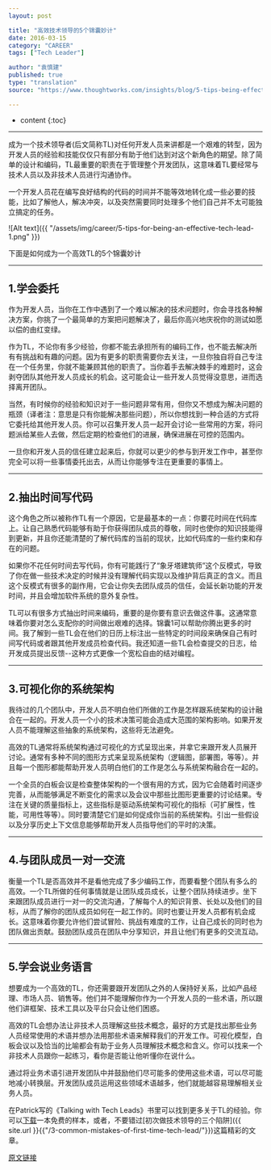 ```yaml
---
layout: post

title: "高效技术领导的5个锦囊妙计"
date: 2016-03-15
category: "CAREER"
tags: ["Tech Leader"]

author: "袁慎建"
published: true
type: "translation"
source: "https://www.thoughtworks.com/insights/blog/5-tips-being-effective-tech-lead"

---
```




* content
{:toc}

---

成为一个技术领导者(后文简称TL)对任何开发人员来讲都是一个艰难的转型，因为开发人员的经验和技能仅仅只有部分有助于他们达到对这个新角色的期望。除了简单的设计和编码，TL最重要的职责在于管理整个开发团队，这意味着TL要经常与技术人员以及非技术人员进行沟通协作。

一个开发人员花在编写良好结构的代码的时间并不能等效地转化成一些必要的技能，比如了解他人，解决冲突，以及突然需要同时处理多个他们自己并不太可能独立搞定的任务。

![Alt text]({{ "/assets/img/career/5-tips-for-being-an-effective-tech-lead-1.png" }})

下面是如何成为一个高效TL的5个锦囊妙计

---

## 1.学会委托

作为开发人员，当你在工作中遇到了一个难以解决的技术问题时，你会寻找各种解决方案，你挑了一个最简单的方案把问题解决了，最后你高兴地庆祝你的测试如愿以偿的由红变绿。

作为TL，不论你有多少经验，你都不能去承担所有的编码工作，也不能去解决所有有挑战和有趣的问题。因为有更多的职责需要你去关注，一旦你独自将自己专注在一个任务里，你就不能兼顾其他的职责了。当你着手去解决棘手的难题时，这会剥夺团队其他开发人员成长的机会。这可能会让一些开发人员觉得没意思，进而选择离开团队。

当然，有时候你的经验和知识对于一些问题非常有用，但你又不想成为解决问题的瓶颈（译者注：意思是只有你能解决那些问题），所以你想找到一种合适的方式将它委托给其他开发人员。你可以召集开发人员一起开会讨论一些常用的方案，将问题派给某些人去做，然后定期的检查他们的进展，确保进展在可控的范围内。

一旦你和开发人员的信任建立起来后，你就可以更少的参与到开发工作中，甚至你完全可以将一些事情委托出去，从而让你能够专注在更重要的事情上。



---

## 2.抽出时间写代码

这个角色之所以被称作TL有一个原因，它是最基本的一点：你要花时间在代码库上。让自己熟悉代码能够有助于你获得团队成员的尊敬，同时也使你的知识技能得到更新，并且你还能清楚的了解代码库的当前的现状，比如代码库的一些约束和存在的问题。

如果你不花任何时间去写代码，你有可能践行了“象牙塔建筑师”这个反模式，导致了你在做一些技术决定的时候并没有理解代码实现以及维护背后真正的含义。而且这个反模式有很多的副作用，它会让你失去团队成员的信任，会延长新功能的开发时间，并且会增加软件系统的意外复杂性。

TL可以有很多方式抽出时间来编码，重要的是你要有意识去做这件事。这通常意味着你要对怎么支配你的时间做出艰难的选择。锦囊1可以帮助你腾出更多的时间。我了解到一些TL会在他们的日历上标注出一些特定的时间段来确保自己有时间写代码或者跟其他开发成员检查代码。我还知道一些TL会检查提交的日志，给开发成员提出反馈--这种方式更像一个宽松自由的结对编程。




---

## 3.可视化你的系统架构

我待过的几个团队中，开发人员不明白他们所做的工作是怎样跟系统架构的设计融合在一起的。开发人员一个小的技术决策可能会造成大范围的架构影响。如果开发人员不能理解这些抽象的系统架构，这些将无法避免。

高效的TL通常将系统架构通过可视化的方式呈现出来，并拿它来跟开发人员展开讨论。通常有多种不同的图形方式来呈现系统架构（逻辑图，部署图，等等）。并且每一个图形都能帮助开发人员明白他们的工作是怎么与系统架构融合在一起的。

一个全员的白板会议是检查整体架构的一个很有用的方式，因为它会随着时间逐步完善，从而能够满足不断变化的需求以及会议中那些比图形更重要的讨论结果。专注在关键的质量指标上，这些指标是驱动系统架构可视化的指标（可扩展性，性能，可用性等等）。同时要清楚它们是如何促成你当前的系统架构。引出一些假设以及分享历史上下文信息能够帮助开发人员指导他们的平时的决策。

---


## 4.与团队成员一对一交流
衡量一个TL是否高效并不是看他完成了多少编码工作，而要看整个团队有多么的高效。一个TL所做的任何事情就是让团队成员成长，让整个团队持续进步。坐下来跟团队成员进行一对一的交流沟通，了解每个人的知识背景、长处以及他们的目标，从而了解你的团队成员如何在一起工作的。同时也要让开发人员都有机会成长。这意味着你要允许他们尝试冒险、挑战有难度的工作，让自己成长的同时也为团队做出贡献。鼓励团队成员在团队中分享知识，并且让他们有更多的交流互动。

---


## 5.学会说业务语言
想要成为一个高效的TL，你还需要跟开发团队之外的人保持好关系，比如产品经理、市场人员、销售等。他们并不能理解你作为一个开发人员的一些术语，所以跟他们讲框架、技术工具以及平台只会让他们困惑。

高效的TL会想办法让非技术人员理解这些技术概念，最好的方式是找出那些业务人员经常使用的术语并想办法用那些术语来解释我们的开发工作。可视化模型，白板会议以及恰当的比喻都会有助于业务人员理解技术概念和含义。你可以找来一个非技术人员跟你一起练习，看你是否能让他听懂你在说什么。

通过将业务术语引进开发团队中并鼓励他们尽可能多的使用这些术语，可以尽可能地减小转换层。开发团队成员运用这些领域术语越多，他们就能越容易理解相关业务人员。

在Patrick写的《Talking with Tech Leads》书里可以找到更多关于TL的经验。你可以[下载](http://info.thoughtworks.com/talking-with-tech-leads-book.html)一本免费的样本，或者，不要错过[初次做技术领导的三个陷阱]({{ site.url }}{{"/3-common-mistakes-of-first-time-tech-lead/"}})这篇精彩的文章。


[原文链接](https://www.thoughtworks.com/insights/blog/5-tips-being-effective-tech-lead)